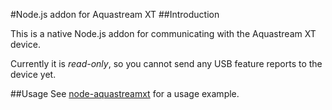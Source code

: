 #Node.js addon for Aquastream XT
##Introduction

This is a native Node.js addon for communicating with the Aquastream XT device.

Currently it is *read-only*, so you cannot send any USB feature reports to the device yet.

##Usage
See [node-aquastreamxt](https://github.com/adick/node-aquastreamxt) for a usage example.